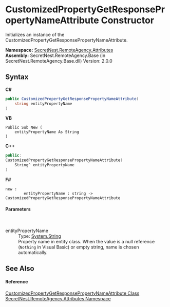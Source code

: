 # CustomizedPropertyGetResponsePropertyNameAttribute Constructor 
 

Initializes an instance of the CustomizedPropertyGetResponsePropertyNameAttribute.

**Namespace:**&nbsp;<a href="N_SecretNest_RemoteAgency_Attributes">SecretNest.RemoteAgency.Attributes</a><br />**Assembly:**&nbsp;SecretNest.RemoteAgency.Base (in SecretNest.RemoteAgency.Base.dll) Version: 2.0.0

## Syntax

**C#**<br />
``` C#
public CustomizedPropertyGetResponsePropertyNameAttribute(
	string entityPropertyName
)
```

**VB**<br />
``` VB
Public Sub New ( 
	entityPropertyName As String
)
```

**C++**<br />
``` C++
public:
CustomizedPropertyGetResponsePropertyNameAttribute(
	String^ entityPropertyName
)
```

**F#**<br />
``` F#
new : 
        entityPropertyName : string -> CustomizedPropertyGetResponsePropertyNameAttribute
```


#### Parameters
&nbsp;<dl><dt>entityPropertyName</dt><dd>Type: <a href="https://docs.microsoft.com/dotnet/api/system.string" target="_blank">System.String</a><br />Property name in entity class. When the value is a null reference (`Nothing` in Visual Basic) or empty string, name is chosen automatically.</dd></dl>

## See Also


#### Reference
<a href="T_SecretNest_RemoteAgency_Attributes_CustomizedPropertyGetResponsePropertyNameAttribute">CustomizedPropertyGetResponsePropertyNameAttribute Class</a><br /><a href="N_SecretNest_RemoteAgency_Attributes">SecretNest.RemoteAgency.Attributes Namespace</a><br />